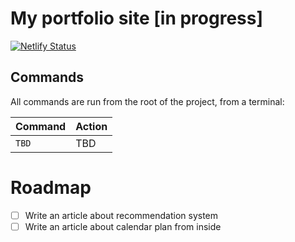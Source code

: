 # My portfolio site [in progress]

[![Netlify Status](https://api.netlify.com/api/v1/badges/dc3f6b81-9bcc-4812-9066-c503e14060a9/deploy-status)](https://app.netlify.com/sites/danfimov/deploys)

## Commands

All commands are run from the root of the project, from a terminal:

| Command                | Action                                           |
|:-----------------------|:-------------------------------------------------|
| `TBD`                  | TBD                                              |


# Roadmap

- [ ] Write an article about recommendation system
- [ ] Write an article about calendar plan from inside
